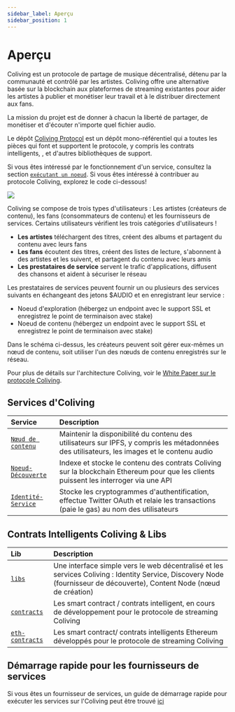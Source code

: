 ```yaml
---
sidebar_label: Aperçu
sidebar_position: 1
---
```


# Aperçu

Coliving est un protocole de partage de musique décentralisé, détenu par la communauté et contrôlé par les artistes. Coliving offre une alternative basée sur la blockchain aux plateformes de streaming existantes pour aider les artistes à publier et monétiser leur travail et à le distribuer directement aux fans.

La mission du projet est de donner à chacun la liberté de partager, de monétiser et d'écouter n'importe quel fichier audio.

Le dépôt [Coliving Protocol](https://github.com/dgc.network/-protocol) est un dépôt mono-référentiel qui a toutes les pièces qui font et supportent le protocole, y compris les contrats intelligents, , et d'autres bibliothèques de support.

Si vous êtes intéressé par le fonctionnement d'un service, consultez la section [`exécutant un noeud`](../token/running-a-node/introduction.md). Si vous êtes intéressé à contribuer au protocole Coliving, explorez le code ci-dessous!

![](/img/architecture.png)

Coliving se compose de trois types d'utilisateurs : Les artistes (créateurs de contenu), les fans (consommateurs de contenu) et les fournisseurs de services. Certains utilisateurs vérifient les trois catégories d'utilisateurs !

* **Les artistes** téléchargent des titres, créent des albums et partagent du contenu avec leurs fans
* **Les fans** écoutent des titres, créent des listes de lecture, s'abonnent à des artistes et les suivent, et partagent du contenu avec leurs amis
* **Les prestataires de service** servent le trafic d'applications, diffusent des chansons et aident à sécuriser le réseau

Les prestataires de services peuvent fournir un ou plusieurs des services suivants en échangeant des jetons $AUDIO et en enregistrant leur service :

* Noeud d'exploration \(hébergez un endpoint avec le support SSL et enregistrez le point de terminaison avec stake\)
* Noeud de contenu \(hébergez un endpoint avec le support SSL et enregistrez le point de terminaison avec stake\)

Dans le schéma ci-dessus, les créateurs peuvent soit gérer eux-mêmes un nœud de contenu, soit utiliser l'un des nœuds de contenu enregistrés sur le réseau.

Pour plus de détails sur l'architecture Coliving, voir le [ White Paper sur le protocole Coliving](whitepaper.md).

## Services d'Coliving

| Service                                                                                               | Description                                                                                                                                 |
|:----------------------------------------------------------------------------------------------------- |:------------------------------------------------------------------------------------------------------------------------------------------- |
| [`Nœud de contenu`](https://github.com/dgc.network/-protocol/tree/master/network-node)        | Maintenir la disponibilité du contenu des utilisateurs sur IPFS, y compris les métadonnées des utilisateurs, les images et le contenu audio |
| [`Noeud-Découverte`](https://github.com/dgc.network/-protocol/tree/master/discovery-node) | Indexe et stocke le contenu des contrats Coliving sur la blockchain Ethereum pour que les clients puissent les interroger via une API         |
| [`Identité-Service`](https://github.com/dgc.network/-protocol/tree/master/identity-service)   | Stocke les cryptogrammes d'authentification, effectue Twitter OAuth et relaie les transactions (paie le gas) au nom des utilisateurs        |

## Contrats Intelligents Coliving & Libs

| Lib                                                                                           | Description                                                                                                                                                          |
|:--------------------------------------------------------------------------------------------- |:-------------------------------------------------------------------------------------------------------------------------------------------------------------------- |
| [`libs`](https://github.com/dgc.network/-protocol/tree/master/libs)                   | Une interface simple vers le web décentralisé et les services Coliving : Identity Service, Discovery Node (fournisseur de découverte), Content Node (nœud de création) |
| [`contracts`](https://github.com/dgc.network/-protocol/tree/master/contracts)         | Les smart contract / contrats intelligent, en cours de développement pour le protocole de streaming Coliving                                                           |
| [`eth-contracts`](https://github.com/dgc.network/-protocol/tree/master/eth-contracts) | Les smart contract/ contrats intelligents Ethereum développés pour le protocole de streaming Coliving                                                                  |

## Démarrage rapide pour les fournisseurs de services

Si vous êtes un fournisseur de services, un guide de démarrage rapide pour exécuter les services sur l'Coliving peut être trouvé [ici](../token/running-a-node/introduction.md)
